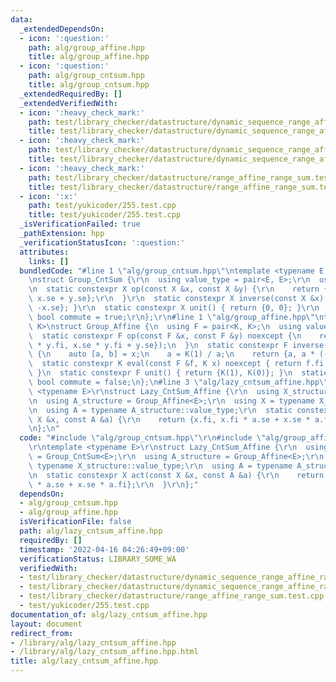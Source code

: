 ```yaml
---
data:
  _extendedDependsOn:
  - icon: ':question:'
    path: alg/group_affine.hpp
    title: alg/group_affine.hpp
  - icon: ':question:'
    path: alg/group_cntsum.hpp
    title: alg/group_cntsum.hpp
  _extendedRequiredBy: []
  _extendedVerifiedWith:
  - icon: ':heavy_check_mark:'
    path: test/library_checker/datastructure/dynamic_sequence_range_affine_range_sum_rbst.test.cpp
    title: test/library_checker/datastructure/dynamic_sequence_range_affine_range_sum_rbst.test.cpp
  - icon: ':heavy_check_mark:'
    path: test/library_checker/datastructure/dynamic_sequence_range_affine_range_sum_splay.test.cpp
    title: test/library_checker/datastructure/dynamic_sequence_range_affine_range_sum_splay.test.cpp
  - icon: ':heavy_check_mark:'
    path: test/library_checker/datastructure/range_affine_range_sum.test.cpp
    title: test/library_checker/datastructure/range_affine_range_sum.test.cpp
  - icon: ':x:'
    path: test/yukicoder/255.test.cpp
    title: test/yukicoder/255.test.cpp
  _isVerificationFailed: true
  _pathExtension: hpp
  _verificationStatusIcon: ':question:'
  attributes:
    links: []
  bundledCode: "#line 1 \"alg/group_cntsum.hpp\"\ntemplate <typename E = long long>\r\
    \nstruct Group_CntSum {\r\n  using value_type = pair<E, E>;\r\n  using X = value_type;\r\
    \n  static constexpr X op(const X &x, const X &y) {\r\n    return {x.fi + y.fi,\
    \ x.se + y.se};\r\n  }\r\n  static constexpr X inverse(const X &x) { return {-x.fi,\
    \ -x.se}; }\r\n  static constexpr X unit() { return {0, 0}; }\r\n  static constexpr\
    \ bool commute = true;\r\n};\r\n#line 1 \"alg/group_affine.hpp\"\ntemplate <typename\
    \ K>\nstruct Group_Affine {\n  using F = pair<K, K>;\n  using value_type = F;\n\
    \  static constexpr F op(const F &x, const F &y) noexcept {\n    return F({x.fi\
    \ * y.fi, x.se * y.fi + y.se});\n  }\n  static constexpr F inverse(const F &x)\
    \ {\n    auto [a, b] = x;\n    a = K(1) / a;\n    return {a, a * (-b)};\n  }\n\
    \  static constexpr K eval(const F &f, K x) noexcept { return f.fi * x + f.se;\
    \ }\n  static constexpr F unit() { return {K(1), K(0)}; }\n  static constexpr\
    \ bool commute = false;\n};\n#line 3 \"alg/lazy_cntsum_affine.hpp\"\n\r\ntemplate\
    \ <typename E>\r\nstruct Lazy_CntSum_Affine {\r\n  using X_structure = Group_CntSum<E>;\r\
    \n  using A_structure = Group_Affine<E>;\r\n  using X = typename X_structure::value_type;\r\
    \n  using A = typename A_structure::value_type;\r\n  static constexpr X act(const\
    \ X &x, const A &a) {\r\n    return {x.fi, x.fi * a.se + x.se * a.fi};\r\n  }\r\
    \n};\n"
  code: "#include \"alg/group_cntsum.hpp\"\r\n#include \"alg/group_affine.hpp\"\r\n\
    \r\ntemplate <typename E>\r\nstruct Lazy_CntSum_Affine {\r\n  using X_structure\
    \ = Group_CntSum<E>;\r\n  using A_structure = Group_Affine<E>;\r\n  using X =\
    \ typename X_structure::value_type;\r\n  using A = typename A_structure::value_type;\r\
    \n  static constexpr X act(const X &x, const A &a) {\r\n    return {x.fi, x.fi\
    \ * a.se + x.se * a.fi};\r\n  }\r\n};"
  dependsOn:
  - alg/group_cntsum.hpp
  - alg/group_affine.hpp
  isVerificationFile: false
  path: alg/lazy_cntsum_affine.hpp
  requiredBy: []
  timestamp: '2022-04-16 04:26:49+09:00'
  verificationStatus: LIBRARY_SOME_WA
  verifiedWith:
  - test/library_checker/datastructure/dynamic_sequence_range_affine_range_sum_splay.test.cpp
  - test/library_checker/datastructure/dynamic_sequence_range_affine_range_sum_rbst.test.cpp
  - test/library_checker/datastructure/range_affine_range_sum.test.cpp
  - test/yukicoder/255.test.cpp
documentation_of: alg/lazy_cntsum_affine.hpp
layout: document
redirect_from:
- /library/alg/lazy_cntsum_affine.hpp
- /library/alg/lazy_cntsum_affine.hpp.html
title: alg/lazy_cntsum_affine.hpp
---
```

